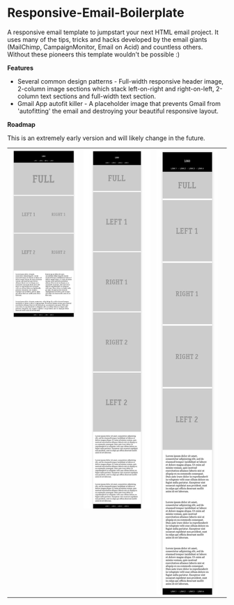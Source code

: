 Responsive-Email-Boilerplate
============================

A responsive email template to jumpstart your next HTML email project. It uses many of the tips, tricks and hacks developed by the email giants (MailChimp, CampaignMonitor, Email on Acid) and countless others. Without these pioneers this template wouldn't be possible :)

**Features**

* Several common design patterns - Full-width responsive header image, 2-column image sections which stack left-on-right and right-on-left, 2-column text sections and full-width text section.
* Gmail App autofit killer - A placeholder image that prevents Gmail from 'autofitting' the email and destroying your beautiful responsive layout. 

**Roadmap**

This is an extremely early version and will likely change in the future.

<table>
  <tr>
    <td width="33%" valign="top"><img src="/demo/images/full.jpeg"/></td>
    <td width="33%" valign="top"><img src="/demo/images/medium.jpeg"/></td>
    <td width="33%" valign="top"><img src="/demo/images/small.jpeg"/></td>
  </tr>
</table>

